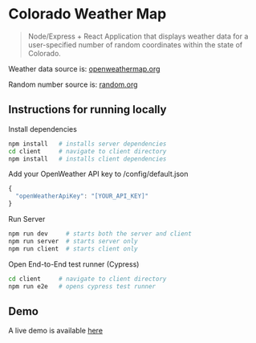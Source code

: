 # Colorado Weather Map

> Node/Express + React Application that displays weather data for a user-specified number of random coordinates within the state of Colorado.

Weather data source is: [openweathermap.org](https://openweathermap.org/current)

Random number source is: [random.org](https://www.random.org/clients/http/)

## Instructions for running locally

Install dependencies

```bash
npm install   # installs server dependencies
cd client     # navigate to client directory
npm install   # installs client dependencies
```

Add your OpenWeather API key to /config/default.json

```javascript
{
  "openWeatherApiKey": "[YOUR_API_KEY]"
}
```

Run Server

```bash
npm run dev     # starts both the server and client
npm run server  # starts server only
npm run client  # starts client only
```

Open End-to-End test runner (Cypress)
```bash
cd client     # navigate to client directory
npm run e2e   # opens cypress test runner
```

## Demo

A live demo is available [here](https://sg-weather-map.herokuapp.com/)
